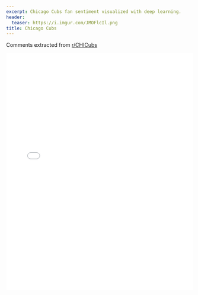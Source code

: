 ```yaml
---
excerpt: Chicago Cubs fan sentiment visualized with deep learning.
header:
  teaser: https://i.imgur.com/JMOFlcIl.png
title: Chicago Cubs
---
```


Comments extracted from [r/CHICubs](https://reddit.com/r/CHICubs)
<iframe id="igraph" scrolling="no" style="border:none;" seamless="seamless" src="/plots/MLB/CHC.html" height="640" width="100%"></iframe>